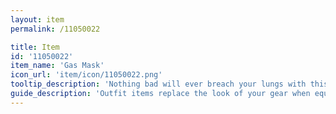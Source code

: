 ```yaml
---
layout: item
permalink: /11050022

title: Item
id: '11050022'
item_name: 'Gas Mask'
icon_url: 'item/icon/11050022.png'
tooltip_description: 'Nothing bad will ever breach your lungs with this on!'
guide_description: 'Outfit items replace the look of your gear when equipped.'
---
```


